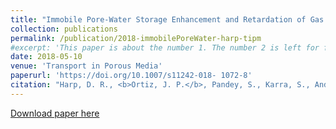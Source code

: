 ```yaml
---
title: "Immobile Pore-Water Storage Enhancement and Retardation of Gas Transport in Fractured Rock" 
collection: publications
permalink: /publication/2018-immobilePoreWater-harp-tipm
#excerpt: 'This paper is about the number 1. The number 2 is left for future work.'
date: 2018-05-10 
venue: 'Transport in Porous Media'
paperurl: 'https://doi.org/10.1007/s11242-018- 1072-8'
citation: "Harp, D. R., <b>Ortiz, J. P.</b>, Pandey, S., Karra, S., Anderson, D., Bradley, C., Viswanathan, H., & Stauffer, P. H. (2018). Immobile pore-water storage enhancement and retardation of gas transport in fractured rock. <i>Transport in Porous Media</i>, 124(2), 369-394."
---
```

<!-- This paper is about the number 1. The number 2 is left for future work. -->

[Download paper here](https://link.springer.com/content/pdf/10.1007/s11242-018-1072-8.pdf?pdf=button)

